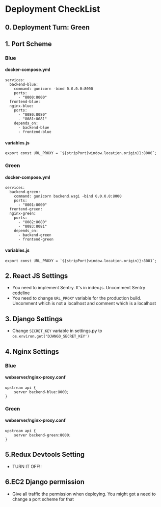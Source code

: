 # Deployment CheckList

## 0. Deployment Turn: Green

## 1. Port Scheme

### Blue
#### docker-compose.yml
```
services:
  backend-blue:
    command: gunicorn -bind 0.0.0.0:8000
    ports:
      - "8000:8000"
  frontend-blue:
  nginx-blue:
    ports:
      - "8080:8080"
      - "8081:8081"
    depends_on:
      - backend-blue
      - frontend-blue
```

#### variables.js
```
export const URL_PROXY = `${stripPort(window.location.origin)}:8000`;
```

### Green
#### docker-compose.yml
```
services:
  backend-green:
    command: gunicorn backend.wsgi -bind 0.0.0.0:8000
    ports:
      - "8001:8000"
  frontend-green:
  nginx-green:
    ports:
      - "8082:8080"
      - "8083:8081"
    depends_on:
      - backend-green
      - frontend-green
```

#### variables.js
```
export const URL_PROXY = `${stripPort(window.location.origin)}:8001`;
```

## 2. React JS Settings
* You need to implement Sentry. It's in index.js. Uncomment Sentry codeline
* You need to change `URL_PROXY` variable for the production build. Uncomment which is not a localhost and comment which is a localhost

## 3. Django Settings
* Change `SECRET_KEY` variable in settings.py to `os.environ.get('DJANGO_SECRET_KEY')`

## 4. Nginx Settings

### Blue
#### webserver/nginx-proxy.conf
```
upstream api {
    server backend-blue:8000;
}
```

### Green
#### webserver/nginx-proxy.conf
```
upstream api {
    server backend-green:8000;
}
```

## 5.Redux Devtools Setting
* TURN IT OFF!!

## 6.EC2 Django permission
* Give all traffic the permission when deploying. You might got a need to change a port scheme for that
